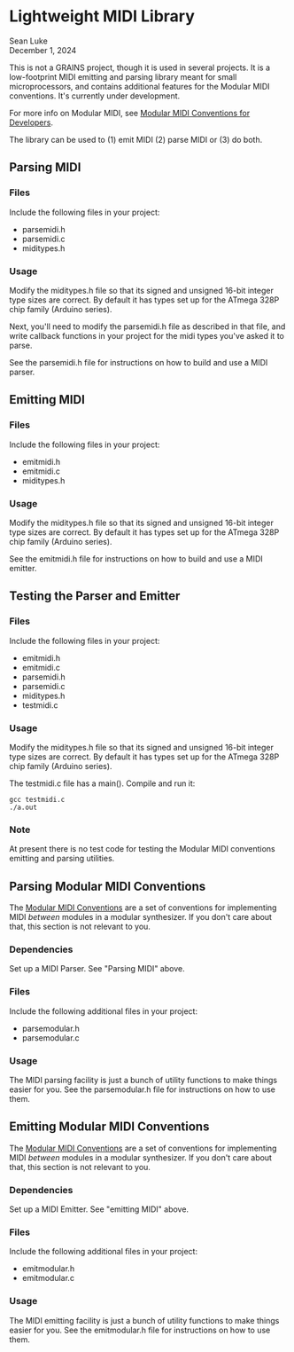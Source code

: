 # Lightweight MIDI Library

Sean Luke  
December 1, 2024

This is not a GRAINS project, though it is used in several projects.  It is a low-footprint MIDI emitting and parsing library meant for small microprocessors, and contains additional features for the Modular MIDI conventions.  It's currently under development.

For more info on Modular MIDI, see [Modular MIDI Conventions for Developers](https://github.com/eclab/grains/blob/main/info/ModularMIDIConventionsForDevelopers.md).

The library can be used to (1) emit MIDI (2) parse MIDI or (3) do both.  


## Parsing MIDI

### Files
Include the following files in your project:

- parsemidi.h
- parsemidi.c
- miditypes.h

### Usage

Modify the miditypes.h file so that its signed and unsigned 16-bit integer type sizes are correct.  By default it has types set up for the ATmega 328P chip family (Arduino series).

Next, you'll need to modify the parsemidi.h file as described in that file, and write callback functions in your project for the midi types you've asked it to parse.

See the parsemidi.h file for instructions on how to build and use a MIDI parser. 


## Emitting MIDI

### Files
Include the following files in your project:

- emitmidi.h
- emitmidi.c
- miditypes.h

### Usage

Modify the miditypes.h file so that its signed and unsigned 16-bit integer type sizes are correct.  By default it has types set up for the ATmega 328P chip family (Arduino series).

See the emitmidi.h file for instructions on how to build and use a MIDI emitter.


## Testing the Parser and Emitter

### Files
Include the following files in your project:

- emitmidi.h
- emitmidi.c
- parsemidi.h
- parsemidi.c
- miditypes.h
- testmidi.c

### Usage

Modify the miditypes.h file so that its signed and unsigned 16-bit integer type sizes are correct.  By default it has types set up for the ATmega 328P chip family (Arduino series).

The testmidi.c file has a main().  Compile and run it:

    gcc testmidi.c
    ./a.out

### Note

At present there is no test code for testing the Modular MIDI conventions emitting and parsing utilities.

## Parsing Modular MIDI Conventions

The [Modular MIDI Conventions](https://github.com/eclab/grains/blob/main/info/ModularMIDIConventionsForDevelopers.md) are a set of conventions for implementing MIDI *between* modules in a modular synthesizer.  If you don't care about that, this section is not relevant to you.

### Dependencies
Set up a MIDI Parser.  See "Parsing MIDI" above.

### Files
Include the following additional files in your project:

- parsemodular.h
- parsemodular.c

### Usage

The MIDI parsing facility is just a bunch of utility functions to make things easier for you.  See the parsemodular.h file for instructions on how to use them.


## Emitting Modular MIDI Conventions

The [Modular MIDI Conventions](https://github.com/eclab/grains/blob/main/info/ModularMIDIConventionsForDevelopers.md) are a set of conventions for implementing MIDI *between* modules in a modular synthesizer.  If you don't care about that, this section is not relevant to you.

### Dependencies
Set up a MIDI Emitter.  See "emitting MIDI" above.

### Files
Include the following additional files in your project:

- emitmodular.h
- emitmodular.c

### Usage

The MIDI emitting facility is just a bunch of utility functions to make things easier for you.  See the emitmodular.h file for instructions on how to use them.


